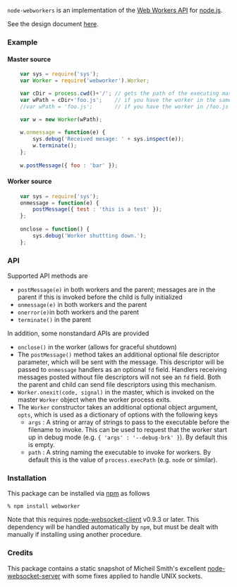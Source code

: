 `node-webworkers` is an implementation of the [Web Workers
API](http://www.whatwg.org/specs/web-workers/current-work/) for
[node.js](http://nodejs.org).

See the design document
[here](http://blog.std.in/2010/07/08/nodejs-webworker-design/).

### Example

#### Master source
```javascript
    var sys = require('sys');
    var Worker = require('webworker').Worker;

    var cDir = process.cwd()+'/'; // gets the path of the executing master process
    var wPath = cDir+'foo.js';    // if you have the worker in the same directory as master
    //var wPath = 'foo.js';       // if you have the worker in /foo.js

    var w = new Worker(wPath);
    
    w.onmessage = function(e) {
        sys.debug('Received mesage: ' + sys.inspect(e));
        w.terminate();
    };
    
    w.postMessage({ foo : 'bar' });
```

#### Worker source
```javascript
    var sys = require('sys');
    onmessage = function(e) {
        postMessage({ test : 'this is a test' });
    };
    
    onclose = function() {
        sys.debug('Worker shuttting down.');
    };
```

### API

Supported API methods are

   * `postMessage(e)` in both workers and the parent; messages are in the
     parent if this is invoked before the child is fully initialized
   * `onmessage(e)` in both workers and the parent
   * `onerror(e)`in both workers and the parent
   * `terminate()` in the parent

In addition, some nonstandard APIs are provided

   * `onclose()` in the worker (allows for graceful shutdown)
   * The `postMessage()` method takes an additional optional file descriptor parameter, which
     will be sent with the message. This descriptor will be passed to
     `onmessage` handlers as an optional `fd` field. Handlers receiving
     messages posted without file descriptors will not see an `fd` field. Both
     the parent and child can send file descriptors using this mechanism.
   * `Worker.onexit(code, signal)` in the master, which is invoked on the
     master `Worker` object when the worker process exits.
   * The `Worker` constructor takes an additional optional object argument,
     `opts`, which is used as a dictionary of options with the following keys
      * `args` : A string or array of strings to pass to the executable before the filename to invoke. This can be used to request that the worker start up in debug mode (e.g. `{ 'args' : '--debug-brk' }`). By default this is empty.
      * `path` : A string naming the executable to invoke for workers. By default this is the value of `process.execPath` (e.g. `node` or similar).

### Installation

This package can be installed via [npm](http://npmjs.org/) as follows

    % npm install webworker

Note that this requires
[node-websocket-client](http://github.com/pgriess/node-websocket-client) v0.9.3
or later. This dependency will be handled automatically by `npm`, but must be
dealt with manually if installing using another procedure.

### Credits

This package contains a static snapshot of Micheil Smith's excellent
[node-websocket-server](http://github.com/miksago/node-websocket-server) with
some fixes applied to handle UNIX sockets.
